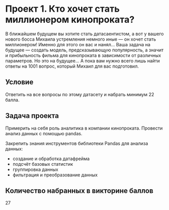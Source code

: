 # Проект 1. Кто хочет стать миллионером кинопроката?

В ближайшем будущем вы хотите стать датасаентистом, а вот у вашего нового босса Михаила устремления немного иные — он хочет стать миллионером!
Именно для этого он вас и нанял...
Ваша задача на будущее — создать модель, предсказывающую популярность, а значит и прибыльность фильма для кинопроката в зависимости от различных параметров. Но это на будущее… А пока вам нужно всего лишь найти ответы на 1001 вопрос, который Михаил для вас подготовил.

## Условие
Ответить на все вопросы по этому датасету и набрать минимум 22 балла.

## Задача проекта
Примерить на себя роль аналитика в компании кинопроката.
Провести анализ данных с помощью pandas.

Закрепить знания инструментов библиотеки Pandas для анализа данных:
- создание и обработка датафрейма
- подсчёт базовых статистик
- группировка данных
- фильтрация и преобразование данных

## Количество набранных в викторине баллов
27